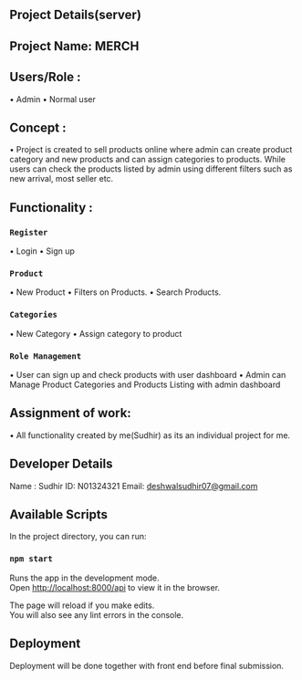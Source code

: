 ## Project Details(server)
## Project Name: MERCH

## Users/Role : 
•	Admin 
•	Normal user

## Concept :
•	Project is created to sell products online where admin can create product category and new products and can assign categories to products. While users can check the products listed by admin using different filters such as new arrival, most seller etc.

## Functionality :
### `Register`  
•	Login
•	Sign up

### `Product`
•	New Product
•	Filters on Products.
•	Search Products.

### `Categories`
•	New Category
•	Assign category to product

### `Role Management` 
•	User can sign up and check products with user dashboard
•	Admin can Manage Product Categories and Products Listing with admin dashboard


## Assignment of work:
•	All functionality created by me(Sudhir) as its an individual  project for me.

## Developer Details
Name : Sudhir
ID: N01324321
Email: deshwalsudhir07@gmail.com

## Available Scripts

In the project directory, you can run:

### `npm start`

Runs the app in the development mode.<br />
Open [http://localhost:8000/api](http://localhost:8000/api) to view it in the browser.

The page will reload if you make edits.<br />
You will also see any lint errors in the console.

## Deployment

Deployment will be done together with front end before final submission.
